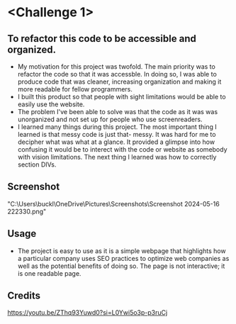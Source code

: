 # <Challenge 1>

## To refactor this code to be accessible and organized.

- My motivation for this project was twofold. The main priority was to refactor the code so that it was accessble. In doing so, I was able to produce code that was cleaner, increasing organization and making it more readable for fellow programmers.
- I built this product so that people with sight limitations would be able to easily use the website.
- The problem I've been able to solve was that the code as it was was unorganized and not set up for people who use screenreaders.
- I learned many things during this project. The most important thing I learned is that messy code is just that- messy. It was hard for me to decipher what was what at a glance. It provided a glimpse into how confusing it would be to interect with the code or website as somebody with vision limitations. The next thing I learned was how to correctly section DIVs.

## Screenshot

"C:\Users\buckl\OneDrive\Pictures\Screenshots\Screenshot 2024-05-16 222330.png"

## Usage

- The project is easy to use as it is a simple webpage that highlights how a particular company uses SEO practices to optimize web companies as well as the potential benefits of doing so. The page is not interactive; it is one readable page.

## Credits

https://youtu.be/ZThq93Yuwd0?si=L0Ywi5o3p-p3ruCj  
